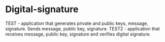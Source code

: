# Digital-signature
TEST - application that generates private and public keys, message, signature. Sends message, public key, signature.
TEST2 - application that receives message, public key, signature and verifies digital signature.
